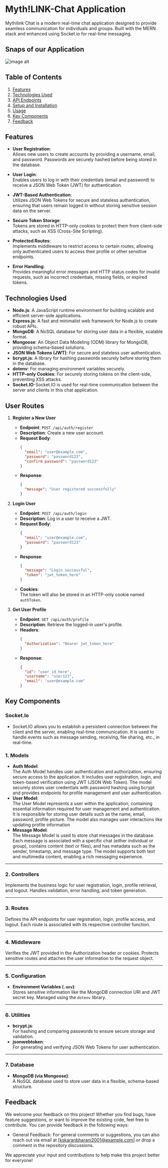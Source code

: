 
# Myth!LINK-Chat Application
Mythilink Chat is a modern real-time chat application designed to provide seamless communication for individuals and groups. Built with the MERN stack and enhanced using Socket.io for real-time messaging.





## Snaps of our Application
![image alt](https://github.com/bharanimanikandan/MythiLINK-Chatapp/blob/1735c7ef6af737732f5caa3e9ade5f00a7b9c457/MythiLINK.jpg?raw=true)

## Table of Contents
1. [Features](#features)
2. [Technologies Used](#technologies-used)
3. [API Endpoints](#api-endpoints)
4. [Setup and Installation](#setup-and-installation)
5. [Usage](#usage)
6. [Key Components](#key-components)
7. [Feedback](#feedback)
## Features

- **User Registration**:  
  Allows new users to create accounts by providing a username, email, and password. Passwords are securely hashed before being stored in the database.

- **User Login**:  
  Enables users to log in with their credentials (email and password) to receive a JSON Web Token (JWT) for authentication.

- **JWT-Based Authentication**:  
  Utilizes JSON Web Tokens for secure and stateless authentication, ensuring that users remain logged in without storing sensitive session data on the server.

- **Secure Token Storage**:  
  Tokens are stored in HTTP-only cookies to protect them from client-side attacks, such as XSS (Cross-Site Scripting).

- **Protected Routes**:  
  Implements middleware to restrict access to certain routes, allowing only authenticated users to access their profile or other sensitive endpoints.

- **Error Handling**:  
  Provides meaningful error messages and HTTP status codes for invalid requests, such as incorrect credentials, missing fields, or expired tokens.

## Technologies Used

- **Node.js**: A JavaScript runtime environment for building scalable and efficient server-side applications.
- **Express.js**: A fast and minimalist web framework for Node.js to create robust APIs.
- **MongoDB**: A NoSQL database for storing user data in a flexible, scalable format.
- **Mongoose**: An Object Data Modeling (ODM) library for MongoDB, providing schema-based solutions.
- **JSON Web Tokens (JWT)**: For secure and stateless user authentication.
- **bcrypt.js**: A library for hashing passwords securely before storing them in the database.
- **dotenv**: For managing environment variables securely.
- **HTTP-only Cookies**: For securely storing tokens on the client-side, preventing XSS attacks.
- **Socket.IO**-Socket.IO is used for real-time communication between the server and clients in this chat application.

## **User Routes**

1. **Register a New User**  
   - **Endpoint**: `POST /api/auth/register`  
   - **Description**: Create a new user account.  
   - **Request Body**:  
     ```json
     {
       "email": "user@example.com",
       "password": "password123",
       "confirm password": "password123"
     }
     ```
   - **Response**:  
     ```json
     {
       "message": "User registered successfully"
     }
     ```

2. **Login User**  
   - **Endpoint**: `POST /api/auth/login`  
   - **Description**: Log in a user to receive a JWT.  
   - **Request Body**:  
     ```json
     {
       "email": "user@example.com",
       "password": "password123"
     }
     ```
   - **Response**:  
     ```json
     {
       "message": "Login successful",
       "token": "jwt_token_here"
     }
     ```
   - **Cookies**:  
     The token will also be stored in an HTTP-only cookie named `authToken`.

3. **Get User Profile**  
   - **Endpoint**: `GET /api/auth/profile`  
   - **Description**: Retrieve the logged-in user's profile.  
   - **Headers**:  
     ```json
     {
       "Authorization": "Bearer jwt_token_here"
     }
     ```
   - **Response**:  
     ```json
     {
       "id": "user_id_here",
       "username": "user123",
       "email": "user@example.com"
     }
     ```

## Key Components
### **Socket.Io**
- Socket.IO allows you to establish a persistent connection between the client and the server, enabling real-time communication. It is used to handle events such as message sending, receiving, file sharing, etc., in real-time.
### 1. **Models**
- **Auth Model**:  
  The Auth Model handles user authentication and authorization, ensuring secure access to the application. It includes user registration, login, and token-based verification using JWT (JSON Web Token). The model securely stores user credentials with password hashing using bcrypt and provides endpoints for profile management and user authentication.
- **User Model**:  
  The User Model represents a user within the application, containing essential information required for user management and authentication. It is responsible for storing user details such as the name, email, password, profile picture. The model also manages user interactions like updating profile information
- **Message Model**:  
  The Message Model is used to store chat messages in the database. Each message is associated with a specific chat (either individual or group), contains content (text or files), and has metadata such as the sender, timestamp, and message type. The model supports both text and multimedia content, enabling a rich messaging experience.
---

### 2. **Controllers**
  
  Implements the business logic for user registration, login, profile retrieval, and logout. Handles validation, error handling, and token generation.

---

### 3. **Routes**
  Defines the API endpoints for user registration, login, profile access, and logout. Each route is associated with its respective controller function.

---

### 4. **Middleware** 
  Verifies the JWT provided in the Authorization header or cookies. Protects sensitive routes and attaches the user information to the request object.

---

### 5. **Configuration**
- **Environment Variables (`.env`)**:  
  Stores sensitive information like the MongoDB connection URI and JWT secret key. Managed using the `dotenv` library.

---

### 6. **Utilities**
- **bcrypt.js**:  
  For hashing and comparing passwords to ensure secure storage and validation.
- **jsonwebtoken**:  
  For generating and verifying JSON Web Tokens for user authentication.

---

### 7. **Database**
- **MongoDB (via Mongoose)**:  
  A NoSQL database used to store user data in a flexible, schema-based structure.

## Feedback
We welcome your feedback on this project! Whether you find bugs, have feature suggestions, or want to improve the existing code, feel free to contribute. You can provide feedback in the following ways:
- General Feedback: For general comments or suggestions, you can also reach out via email at [kskaranbharani2001@example.com] or drop a comment in the repository discussions.

We appreciate your input and contributions to help make this project better for everyone!

